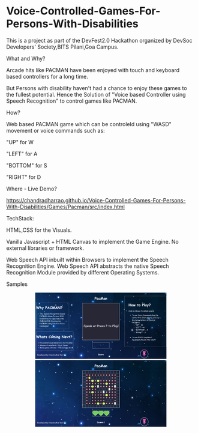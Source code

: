 # Voice-Controlled-Games-For-Persons-With-Disabilities

This is a project as part of the DevFest2.0 Hackathon organized by DevSoc Developers' Society,BITS Pilani,Goa Campus.

What and Why?

Arcade hits like PACMAN have been enjoyed with touch and keyboard based controllers for a long time.

But Persons with disability haven't had a chance to enjoy these games to the fullest potential.
Hence the Solution of "Voice based Controller using Speech Recognition" to control games like PACMAN.

How?

Web based PACMAN game which can be controleld using  "WASD" movement or voice commands such as:

"UP" for W

"LEFT" for A

"BOTTOM" for S

"RIGHT" for D

Where - Live Demo?

https://chandradharrao.github.io/Voice-Controlled-Games-For-Persons-With-Disabilities/Games/Pacman/src/index.html

TechStack:

HTML,CSS for the Visuals.

Vanilla Javascript + HTML Canvas to implement the Game Engine.
No external libraries or framework.

Web Speech API inbuilt within Browsers to implement the Speech Recognition Engine.
Web Speech API abstracts the native Speech Recognition Module provided by different Operating Systems.

Samples

<p align="center">
  <img src="/Games/Pacman/assets/sample1.png" width="350" title="Sample1">
  <img src="/Games/Pacman/assets/sample2.png" width="350" alt="Sample2t">
</p>
